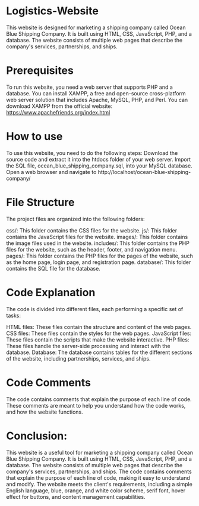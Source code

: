 # Logistics-Website
This website is designed for marketing a shipping company called Ocean Blue Shipping Company. It is built using HTML, CSS, JavaScript, PHP, and a database. The website consists of multiple web pages that describe the company's services, partnerships, and ships.

# Prerequisites
  To run this website, you need a web server that supports PHP and a database. You can install XAMPP, a free and open-source cross-platform web server solution that includes Apache, MySQL, PHP, and Perl. You can download XAMPP from the official website: https://www.apachefriends.org/index.html

# How to use
  To use this website, you need to do the following steps:
  Download the source code and extract it into the htdocs folder of your web server.
  Import the SQL file, ocean_blue_shipping_company.sql, into your MySQL database.
  Open a web browser and navigate to http://localhost/ocean-blue-shipping-company/

# File Structure
The project files are organized into the following folders:

  css/: This folder contains the CSS files for the website.
  js/: This folder contains the JavaScript files for the website.
  images/: This folder contains the image files used in the website.
  includes/: This folder contains the PHP files for the website, such as the header, footer, and navigation menu.
  pages/: This folder contains the PHP files for the pages of the website, such as the home page, login page, and registration page.
  database/: This folder contains the SQL file for the database.

# Code Explanation
The code is divided into different files, each performing a specific set of tasks:

  HTML files: These files contain the structure and content of the web pages.
  CSS files: These files contain the styles for the web pages.
  JavaScript files: These files contain the scripts that make the website interactive.
  PHP files: These files handle the server-side processing and interact with the database.
  Database: The database contains tables for the different sections of the website, including partnerships, services, and ships.

# Code Comments
The code contains comments that explain the purpose of each line of code. These comments are meant to help you understand how the code works, and how the website functions.

# Conclusion:
  This website is a useful tool for marketing a shipping company called Ocean Blue Shipping Company. It is built using HTML, CSS, JavaScript, PHP, and a database. The website consists of multiple web pages that describe the company's services, partnerships, and ships. The code contains comments that explain the purpose of each line of code, making it easy to understand and modify. The website meets the client's requirements, including a simple English language, blue, orange, and white color scheme, serif font, hover effect for buttons, and content management capabilities.

